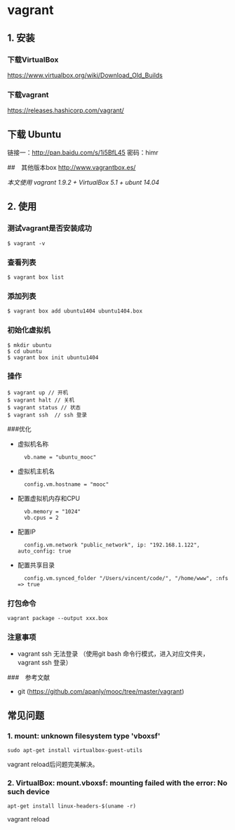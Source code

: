 # vagrant 

## 1. 安装

### 下载VirtualBox
 https://www.virtualbox.org/wiki/Download_Old_Builds
 
### 下载vagrant 
 https://releases.hashicorp.com/vagrant/
 
 ## 下载 Ubuntu
 
 链接一：http://pan.baidu.com/s/1i5BfL45 密码：himr
 
 ##　其他版本box
 http://www.vagrantbox.es/
 
*本文使用 vagrant 1.9.2 + VirtualBox 5.1 + ubunt 14.04*

## 2. 使用

### 测试vagrant是否安装成功

    $ vagrant -v
    
### 查看列表
    
    $ vagrant box list
    
### 添加列表
    
    $ vagrant box add ubuntu1404 ubuntu1404.box
    
### 初始化虚拟机
    
    $ mkdir ubuntu
    $ cd ubuntu
    $ vagrant box init ubuntu1404
   
### 操作
    
    $ vagrant up // 开机
    $ vagrant halt // 关机
    $ vagrant status // 状态
    $ vagrant ssh  // ssh 登录
    
###优化

- 虚拟机名称

        vb.name = "ubuntu_mooc"
            
- 虚拟机主机名

        config.vm.hostname = "mooc"
    
- 配置虚拟机内存和CPU

        vb.memory = "1024"
        vb.cpus = 2
        
- 配置IP
            
        config.vm.network "public_network", ip: "192.168.1.122", auto_config: true
    
- 配置共享目录

        config.vm.synced_folder "/Users/vincent/code/", "/home/www", :nfs => true
   
### 打包命令

    vagrant package --output xxx.box    
 
### 注意事项
 
  - vagrant ssh 无法登录  （使用git bash 命令行模式，进入对应文件夹，vagrant ssh 登录）
   
   
###　参考文献
 
 - git (https://github.com/apanly/mooc/tree/master/vagrant)
 
 
 ## 常见问题
 
 ### 1. mount: unknown filesystem type 'vboxsf'
 
    sudo apt-get install virtualbox-guest-utils
 
 vagrant reload后问题完美解决。
 
 
 ### 2. VirtualBox: mount.vboxsf: mounting failed with the error: No such device
        

    apt-get install linux-headers-$(uname -r)
    
vagrant reload


